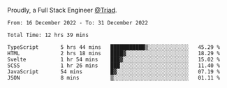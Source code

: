 Proudly, a Full Stack Engineer [@Triad](https://github.com/Triad-Behavioral-Health).
<!--START_SECTION:waka-->

```text
From: 16 December 2022 - To: 31 December 2022

Total Time: 12 hrs 39 mins

TypeScript       5 hrs 44 mins   ███████████▒░░░░░░░░░░░░░   45.29 %
HTML             2 hrs 18 mins   ████▓░░░░░░░░░░░░░░░░░░░░   18.29 %
Svelte           1 hr 54 mins    ███▓░░░░░░░░░░░░░░░░░░░░░   15.02 %
SCSS             1 hr 26 mins    ███░░░░░░░░░░░░░░░░░░░░░░   11.40 %
JavaScript       54 mins         █▓░░░░░░░░░░░░░░░░░░░░░░░   07.19 %
JSON             8 mins          ▒░░░░░░░░░░░░░░░░░░░░░░░░   01.11 %
```

<!--END_SECTION:waka-->

